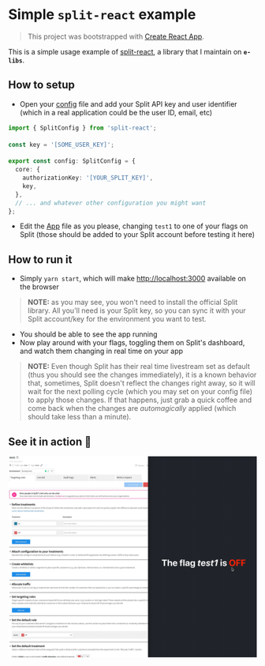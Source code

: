 # Simple `split-react` example

> This project was bootstrapped with [Create React App](https://github.com/facebook/create-react-app).

This is a simple usage example of [split-react](https://github.com/e-libs/split-react), a library that I maintain on **`e-libs`**.

## How to setup

- Open your [config](https://github.com/emarques3/test-split-react/blob/master/src/split/config.ts) file and add your Split API key and user identifier (which in a real application could be the user ID, email, etc)
```typescript
import { SplitConfig } from 'split-react';

const key = '[SOME_USER_KEY]';

export const config: SplitConfig = {
  core: {
    authorizationKey: '[YOUR_SPLIT_KEY]',
    key,
  },
  // ... and whatever other configuration you might want
};

```
- Edit the [App](https://github.com/emarques3/test-split-react/blob/master/src/App.tsx) file as you please, changing `test1` to one of your flags on Split (those should be added to your Split account before testing it here)

## How to run it

- Simply `yarn start`, which will make [http://localhost:3000](http://localhost:3000) available on the browser

> **NOTE:** as you may see, you won't need to install the official Split library. All you'll need is your Split key, so you can sync it with your Split account/key for the environment you want to test.
- You should be able to see the app running
- Now play around with your flags, toggling them on Split's dashboard, and watch them changing in real time on your app
> **NOTE:** Even though Split has their real time livestream set as default (thus you should see the changes immediately), it is a known behavior that, sometimes, Split doesn't reflect the changes right away, so it will wait for the next polling cycle (which you may set on your config file) to apply those changes. If that happens, just grab a quick coffee and come back when the changes are _automagically_ applied (which should take less than a minute).

## See it in action 🎥
![](src/flag.gif)